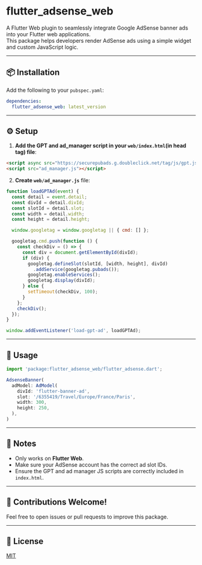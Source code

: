 # flutter_adsense_web

A Flutter Web plugin to seamlessly integrate Google AdSense banner ads into your Flutter web applications.  
This package helps developers render AdSense ads using a simple widget and custom JavaScript logic.

---

## 📦 Installation

Add the following to your `pubspec.yaml`:

```yaml
dependencies:
  flutter_adsense_web: latest_version
```

---

## ⚙️ Setup

1. **Add the GPT and ad_manager script in your `web/index.html`(in head tag) file**:

```html
<script async src="https://securepubads.g.doubleclick.net/tag/js/gpt.js" crossorigin="anonymous"></script>
<script src="ad_manager.js"></script>
```

2. **Create `web/ad_manager.js`** file:

```js
function loadGPTAd(event) {
  const detail = event.detail;
  const divId = detail.divId;
  const slotId = detail.slot;
  const width = detail.width;
  const height = detail.height;

  window.googletag = window.googletag || { cmd: [] };

  googletag.cmd.push(function () {
    const checkDiv = () => {
      const div = document.getElementById(divId);
      if (div) {
        googletag.defineSlot(slotId, [width, height], divId)
          .addService(googletag.pubads());
        googletag.enableServices();
        googletag.display(divId);
      } else {
        setTimeout(checkDiv, 100);
      }
    };
    checkDiv();
  });
}

window.addEventListener('load-gpt-ad', loadGPTAd);
```

---

## 🚀 Usage

```js
import 'package:flutter_adsense_web/flutter_adsense.dart';

AdsenseBanner(
  adModel: AdModel(
    divId: 'flutter-banner-ad',
    slot: '/6355419/Travel/Europe/France/Paris',
    width: 300,
    height: 250,
  ),
)
```

---

## 📝 Notes

- Only works on **Flutter Web**.
- Make sure your AdSense account has the correct ad slot IDs.
- Ensure the GPT and ad manager JS scripts are correctly included in `index.html`.

---

## 🤝 Contributions Welcome!

Feel free to open issues or pull requests to improve this package.

---

## 📄 License

[MIT](LICENSE)